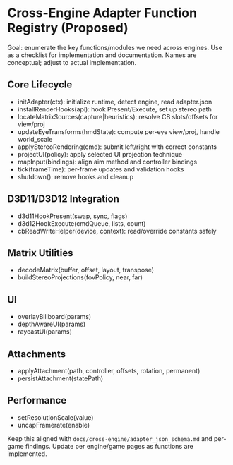 # Cross-Engine Adapter Function Registry (Proposed)

Goal: enumerate the key functions/modules we need across engines. Use as a checklist for implementation and documentation. Names are conceptual; adjust to actual implementation.

## Core Lifecycle
- initAdapter(ctx): initialize runtime, detect engine, read adapter.json
- installRenderHooks(api): hook Present/Execute, set up stereo path
- locateMatrixSources(capture|heuristics): resolve CB slots/offsets for view/proj
- updateEyeTransforms(hmdState): compute per-eye view/proj, handle world_scale
- applyStereoRendering(cmd): submit left/right with correct constants
- projectUI(policy): apply selected UI projection technique
- mapInput(bindings): align aim method and controller bindings
- tick(frameTime): per-frame updates and validation hooks
- shutdown(): remove hooks and cleanup

## D3D11/D3D12 Integration
- d3d11HookPresent(swap, sync, flags)
- d3d12HookExecute(cmdQueue, lists, count)
- cbReadWriteHelper(device, context): read/override constants safely

## Matrix Utilities
- decodeMatrix(buffer, offset, layout, transpose)
- buildStereoProjections(fovPolicy, near, far)

## UI
- overlayBillboard(params)
- depthAwareUI(params)
- raycastUI(params)

## Attachments
- applyAttachment(path, controller, offsets, rotation, permanent)
- persistAttachment(statePath)

## Performance
- setResolutionScale(value)
- uncapFramerate(enable)

Keep this aligned with `docs/cross-engine/adapter_json_schema.md` and per-game findings. Update per engine/game pages as functions are implemented.
